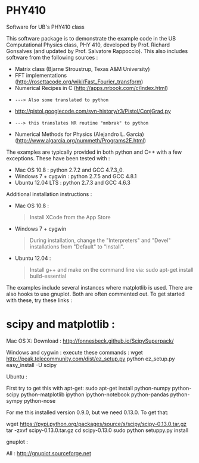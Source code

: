 PHY410
======

Software for UB's PHY410 class


This software package is to demonstrate the example code in the
UB Computational Physics class, PHY 410, developed by
Prof. Richard Gonsalves (and updated by Prof. Salvatore Rappoccio).
This also includes software from the following sources : 

- Matrix class (Bjarne Stroustrup, Texas A&M University)
- FFT implementations (http://rosettacode.org/wiki/Fast_Fourier_transform)
- Numerical Recipes in C (http://apps.nrbook.com/c/index.html)
-     ---> Also some translated to python
- http://pistol.googlecode.com/svn-history/r3/Pistol/ConjGrad.py
-     ---> this translates NR routine "mnbrak" to python
- Numerical Methods for Physics (Alejandro L. Garcia) (http://www.algarcia.org/nummeth/Programs2E.html)

The examples are typically provided in both python and C++ with
a few exceptions. These have been tested with :
 - Mac OS 10.8 : python 2.7.2 and GCC 4.7.3_0.
 - Windows 7 + cygwin : python 2.7.5 and GCC 4.8.1
 - Ubuntu 12.04 LTS : python 2.7.3 and GCC 4.6.3

Additional installation instructions : 
 - Mac OS 10.8 :
    > Install XCode from the App Store
 - Windows 7 + cygwin
    > During installation, change the "Interpreters" 
      and "Devel" installations from "Default" to "Install". 
 - Ubuntu 12.04 : 
    > Install g++ and make on the command line via:
      sudo apt-get install build-essential

The examples include several instances where matplotlib is used. 
There are also hooks to use gnuplot. Both are often commented
out. To get started with these, try these links : 


scipy and matplotlib : 
======================

Mac OS X: Download :
http://fonnesbeck.github.io/ScipySuperpack/

Windows and cygwin : execute these commands :
wget http://peak.telecommunity.com/dist/ez_setup.py
python ez_setup.py
easy_install -U scipy

Ubuntu : 

First try to get this with apt-get:
sudo apt-get install python-numpy python-scipy python-matplotlib ipython ipython-notebook python-pandas python-sympy python-nose

For me this installed version 0.9.0, but we need 0.13.0. To get that:
 
wget https://pypi.python.org/packages/source/s/scipy/scipy-0.13.0.tar.gz
tar -zxvf scipy-0.13.0.tar.gz
cd scipy-0.13.0
sudo python setuppy.py install







gnuplot :

All :
http://gnuplot.sourceforge.net
